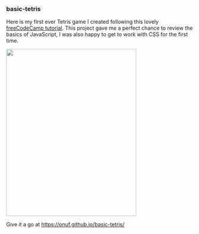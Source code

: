 ### basic-tetris
Here is my first ever Tetris game I created following this lovely [freeCodeCamp tutorial](https://youtu.be/rAUn1Lom6dw). This project gave me a perfect chance to review the basics of JavaScript, I was also happy to get to work with CSS for the first time.

<img src="https://user-images.githubusercontent.com/56073962/83443548-99a19b00-a452-11ea-8cb6-3c23f16f942c.png" width="350" height="450">

Give it a go at https://onuf.github.io/basic-tetris/

